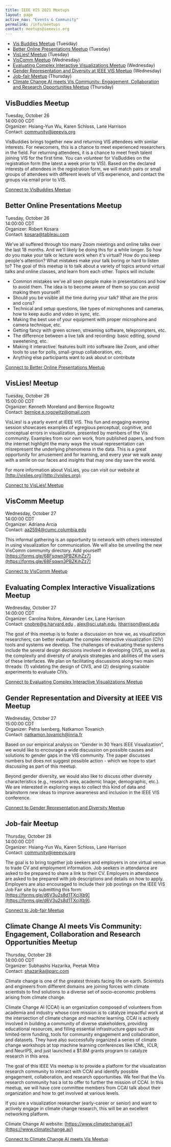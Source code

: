 ```yaml
---
title: IEEE VIS 2021 Meetups
layout: page
active_nav: "Events & Community"
permalink: /info/meetups
contact: meetups@ieeevis.org
---
```



* [Vis Buddies Meetup](#vis-newcomers) (Tuesday)
* [Better Online Presentations Meetup](#onlinepres) (Tuesday)
* [VisLies! Meetup](#vislies) (Tuesday)
* [VisComm Meetup](#viscomm) (Wednesday)
* [Evaluating Complex Interactive Visualizations Meetup](#vis-evaluate) (Wednesday)
* [Gender Representation and Diversity at IEEE VIS Meetup](#vis-gender) (Wednesday)
* [Job-fair Meetup](#vis-jobfair) (Thursday)
* [Climate Change AI meets Vis Community: Engagement, Collaboration and Research Opportunities Meetup](#climate) (Thursday)


## <a name="vis-newcomers"></a>VisBuddies Meetup

Tuesday, October 26<br>
14:00:00 CDT<br>
Organizer: Hsiang-Yun Wu, Karen Schloss, Lane Harrison<br>
Contact: community@ieeevis.org

VisBuddies brings together new and returning VIS attendees with similar interests. For newcomers, this is a chance to meet experienced researchers in the field. For returning attendees, it is a chance to meet fresh talent joining VIS for the first time. You can volunteer for VisBuddies on the registration form (the latest a week prior to VIS). Based on the declared interests of attendees in the registration form, we will match pairs or small groups of attendees with different levels of VIS experience, and contact the groups via email prior to VIS.


[Connect to VisBuddies Meetup](https://virtual.ieeevis.org/year/2021/event_m-visbuddies.html)


## <a name="onlinepres"></a>Better Online Presentations Meetup

Tuesday, October 26<br>
14:00:00 CDT <br>
Organizer: Robert Kosara<br>
Contact: kosara@tableau.com

We've all suffered through too many Zoom meetings and online talks over the last 18 months. And we'll likely be doing this for a while longer. So how do you make your talk or lecture work when it's virtual? How do you keep people's attention? What mistakes make your talk boring or hard to listen to?
The goal of this meetup is to talk about a variety of topics around virtual talks and online classes, and learn from each other.
Topics will include:
*  Common mistakes we've all seen people make in presentations and how to avoid them. 
   The idea is to become aware of them so you can avoid making them yourself!
*  Should you be visible all the time during your talk? What are the pros and cons?
*  Technical and setup questions, like types of microphones and cameras, 
   how to keep audio and video in sync, etc.
*  Making the best use of your equipment with proper microphone and camera technique, etc.
*  Getting fancy with green screen, streaming software, teleprompters, etc.
*  The difference between a live talk and recording: basic editing, sound sweetening, etc.
*  Making it interactive: features built into software like Zoom, 
   and other tools to use for polls, small-group collaboration, etc.
*  Anything else participants want to ask about or contribute


[Connect to Better Online Presentations Meetup](https://virtual.ieeevis.org/year/2021/event_m-betteronline.html)



## <a name="vislies"></a>VisLies! Meetup

Tuesday, October 26<br>
15:00:00 CDT<br>
Organizer: Kenneth Moreland and Bernice Rogowitz<br>
Contact: bernice.e.rogowitz@gmail.com

VisLies! is a yearly event at IEEE VIS. This fun and engaging evening session showcases examples of egregious perceptual, cognitive, and conceptual errors in visualization, presented by members of the Vis community.  Examples from our own work, from published papers, and from the internet highlight the many ways the visual representation can misrepresent the underlying phenomena in the data. This is a great opportunity for amusement and for learning, and every year we walk away with a smile on our faces and insights that may one day save the world.

For more information about VisLies, you can visit our website at [http://vislies.org](http://vislies.org).


[Connect to VisLies! Meetup](https://virtual.ieeevis.org/year/2021/event_m-vislies.html)




## <a name="viscomm"></a>VisComm Meetup

Wednesday, October 27<br>
14:00:00 CDT <br>
Organizer: Adriana Arcia<br>
Contact: aa2594@cumc.columbia.edu

This informal gathering is an opportunity to network with others interested in using visualization for communication. We will also be unveiling the new VisComm community directory. Add yourself! 
[https://forms.gle/68Fsqwn3PBZKihZz7](https://forms.gle/68Fsqwn3PBZKihZz7)



[Connect to VisComm Meetup](https://virtual.ieeevis.org/year/2021/event_m-viscomm-meetup.html)


## <a name="vis-evaluate"></a>Evaluating Complex Interactive Visualizations Meetup

Wednesday, October 27<br>
14:00:00 CDT <br>
Organizer: Carolina Nobre, Alexander Lex, Lane Harrison<br>
Contact: cnobre@g.harvard.edu , alex@sci.utah.edu, ltharrison@wpi.edu

The goal of this meetup is to foster a discussion on how we, as visualization researchers, can better evaluate the complex interactive visualization (CIV) tools and systems we develop. The challenges of evaluating these systems include the several design decisions involved in developing CIVS, as well as the complexity and diversity of analysis strategies and abilities of the users of these interfaces. We plan on facilitating discussions along two main threads: (1) validating the design of CIVS, and (2) designing scalable experiments to evaluate CIVs.


[Connect to Evaluating Complex Interactive Visualizations Meetup](https://virtual.ieeevis.org/year/2021/events.html)


## <a name="vis-gender"></a> Gender Representation and Diversity at IEEE VIS Meetup

Wednesday, October 27<br>
15:00:00 CDT <br>
Organizer: Petra Isenberg, Natkamon Tovanich <br>
Contact: natkamon.tovanich@inria.fr

Based on our empirical analysis on “Gender in 30 Years IEEE Visualization”, we would like to encourage a wide discussion on possible causes and solutions to gender gaps in the VIS community. The paper discusses numbers but does not suggest possible action - which we hope to start discussing as part of this meetup. 

Beyond gender diversity, we would also like to discuss other diversity characteristics (e.g., research area, academic linage, demographic, etc.). We are interested in exploring ways to collect this kind of data and brainstorm new ideas to improve awareness and inclusion in the IEEE VIS conference.


[Connect to Gender Representation and Diversity Meetup](https://virtual.ieeevis.org/year/2021/event_m-gender.html)



## <a name="vis-jobfair"></a>Job-fair Meetup

Thursday, October 28<br>
14:00:00 CDT <br>
Organizer: Hsiang-Yun Wu, Karen Schloss, Lane Harrison<br>
Contact: community@ieeevis.org

The goal is to bring together job seekers and employers in one virtual venue to trade CV and employment information. Job seekers in attendance are asked to be prepared to share a link to their CV.  Employers in attendance are asked to be prepared with job descriptions and details on how to apply. Employers are also encouraged to include their job postings on the IEEE VIS Job Fair site by submitting this form: 
[https://forms.gle/d6V3u2s8d1TXcjXb9](https://forms.gle/d6V3u2s8d1TXcjXb9).


[Connect to Job-fair Meetup](https://virtual.ieeevis.org/year/2021/session_m-jobfair.html)


## <a name="climate"></a>Climate Change AI meets Vis Community: Engagement, Collaboration and Research Opportunities Meetup

Thursday, October 28<br>
14:00:00 CDT <br>
Organizer: Subhashis Hazarika, Peetak Mitra<br>
Contact: shazarika@parc.com

Climate change is one of the greatest threats facing life on earth. Scientists and engineers from different domains are joining forces with climate scientists to find solutions to a diverse set of socio-economic problems arising from climate change.  
 
Climate Change AI (CCAI) is an organization composed of volunteers from academia and industry whose core mission is to catalyze impactful work at the intersection of climate change and machine learning. CCAI is actively involved in building a community of diverse stakeholders, providing educational resources, and filling essential infrastructure gaps such as limited-term funding, tools for community engagement and collaboration, and datasets. They have also successfully organized a series of climate change workshops at top machine learning conferences like ICML, ICLR, and NeurIPS, and just launched a $1.8M grants program to catalyze research in this area.
 
The goal of this IEEE Vis meetup is to provide a platform for the visualization research community to interact with CCAI and identify possible engagement, collaboration, and research opportunities.  We feel that the Vis research community has a lot to offer to further the mission of CCAI. In this meetup, we will have core committee members from CCAI talk about their organization and how to get involved at various levels.  
 
If you are a visualization researcher (early-career or senior) and want to actively engage in climate change research, this will be an excellent networking platform.  
 
Climate Change AI website: 
[https://www.climatechange.ai/](https://www.climatechange.ai/)

[Connect to Climate Change AI meets Vis Meetup](https://virtual.ieeevis.org/year/2021/event_m-climate.html)


